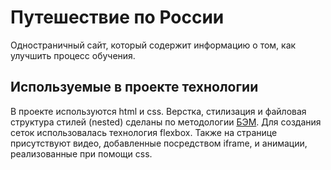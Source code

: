 # Путешествие по России

Одностраничный сайт, который содержит информацию о том, как улучшить процесс обучения.

## Используемые в проекте технологии
В проекте используются html и сss. Верстка, стилизация и файловая структура стилей (nested) сделаны по методологии [БЭМ](https://ru.bem.info/methodology/). Для создания сеток использовалась технология flexbox. Также на странице присутствуют видео, добавленные посредством iframe, и анимации, реализованные при помощи css.